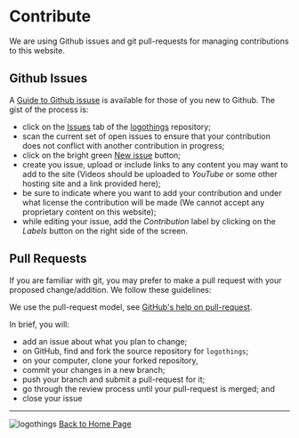 ﻿# Contribute

We are using Github issues and git pull-requests for managing
contributions to this website.

## Github Issues

A [Guide to Github issuse](https://guides.github.com/features/issues/)
is available for those of you new to Github. The gist of the process is:

* click on the [Issues](https://github.com/logothings/logothings/issues) tab of the [logothings](https://github.com/logothings/logothings) repository;
* scan the current set of open issues to ensure that your contribution does not conflict with another contribution in progress;
* click on the bright green [New issue](https://github.com/logothings/logothings/issues/new) button;
* create you issue, upload or include links to any content you may want to add to the site (Videos should be uploaded to *YouTube* or some other hosting site and a link provided here);
* be sure to indicate where you want to add your contribution and under what license the contribution will be made (We cannot accept any proprietary content on this website);
* while editing your issue, add the *Contribution* label by clicking on the *Labels* button on the right side of the screen.

## Pull Requests

If you are familiar with git, you may prefer to make a pull request
with your proposed change/addition. We follow these guidelines:

We use the pull-request model, see [GitHub's help on
pull-request](https://help.github.com/articles/using-pull-requests).

In brief, you will:

* add an issue about what you plan to change;
* on GitHub, find and fork the source repository for `logothings`;
* on your computer, clone your forked repository,
* commit your changes in a new branch;
* push your branch and submit a pull-request for it;
* go through the review process until your pull-request is merged; and
* close your issue

----

![logothings](./images/logo-shadow-40.png) [Back to Home Page](Home.md)
